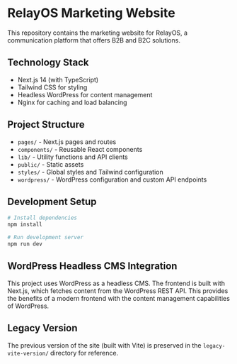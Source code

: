 # RelayOS Marketing Website

This repository contains the marketing website for RelayOS, a communication platform that offers B2B and B2C solutions.

## Technology Stack

- Next.js 14 (with TypeScript)
- Tailwind CSS for styling
- Headless WordPress for content management
- Nginx for caching and load balancing

## Project Structure

- `pages/` - Next.js pages and routes
- `components/` - Reusable React components
- `lib/` - Utility functions and API clients
- `public/` - Static assets
- `styles/` - Global styles and Tailwind configuration
- `wordpress/` - WordPress configuration and custom API endpoints

## Development Setup

```bash
# Install dependencies
npm install

# Run development server
npm run dev
```

## WordPress Headless CMS Integration

This project uses WordPress as a headless CMS. The frontend is built with Next.js, which fetches content from the WordPress REST API. This provides the benefits of a modern frontend with the content management capabilities of WordPress.

## Legacy Version

The previous version of the site (built with Vite) is preserved in the `legacy-vite-version/` directory for reference.